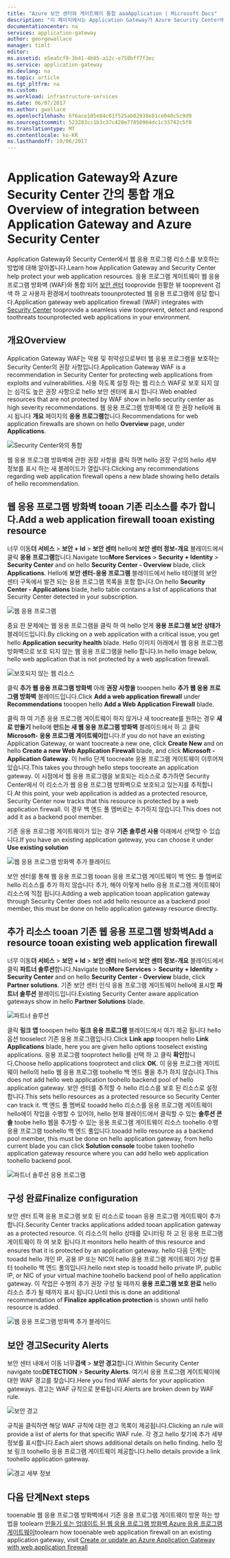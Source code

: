 ```yaml
---
title: "Azure 보안 센터와 게이트웨이 통합 aaaApplication | Microsoft Docs"
description: "이 페이지에서는 Application Gateway가 Azure Security Center에 통합되는 방법에 대한 정보를 제공합니다."
documentationcenter: na
services: application-gateway
author: georgewallace
manager: timlt
editor: 
ms.assetid: e5ea5cf9-3b41-4b85-a12c-e758bff7f3ec
ms.service: application-gateway
ms.devlang: na
ms.topic: article
ms.tgt_pltfrm: na
ms.custom: 
ms.workload: infrastructure-services
ms.date: 06/07/2017
ms.author: gwallace
ms.openlocfilehash: 6f6ace105e84c01f525ab02938e81ce040c5c9d9
ms.sourcegitcommit: 523283cc1b3c37c428e77850964dc1c33742c5f0
ms.translationtype: MT
ms.contentlocale: ko-KR
ms.lasthandoff: 10/06/2017
---
```

# <a name="overview-of-integration-between-application-gateway-and-azure-security-center"></a><span data-ttu-id="b7181-103">Application Gateway와 Azure Security Center 간의 통합 개요</span><span class="sxs-lookup"><span data-stu-id="b7181-103">Overview of integration between Application Gateway and Azure Security Center</span></span>

<span data-ttu-id="b7181-104">Application Gateway와 Security Center에서 웹 응용 프로그램 리소스를 보호하는 방법에 대해 알아봅니다.</span><span class="sxs-lookup"><span data-stu-id="b7181-104">Learn how Application Gateway and Security Center help protect your web application resources.</span></span> <span data-ttu-id="b7181-105">응용 프로그램 게이트웨이 웹 응용 프로그램 방화벽 (WAF)와 통합 되어 [보안 센터](../security-center/security-center-intro.md) tooprovide 원활한 뷰 tooprevent 검색 하 고 사용자 환경에서 toothreats toounprotected 웹 응용 프로그램에 응답 합니다.</span><span class="sxs-lookup"><span data-stu-id="b7181-105">Application gateway web application firewall (WAF) integrates with [Security Center](../security-center/security-center-intro.md) tooprovide a seamless view tooprevent, detect and respond toothreats toounprotected web applications in your environment.</span></span>

## <a name="overview"></a><span data-ttu-id="b7181-106">개요</span><span class="sxs-lookup"><span data-stu-id="b7181-106">Overview</span></span>

<span data-ttu-id="b7181-107">Application Gateway WAF는 악용 및 취약성으로부터 웹 응용 프로그램을 보호하는 Security Center의 권장 사항입니다.</span><span class="sxs-lookup"><span data-stu-id="b7181-107">Application Gateway WAF is a recommendation in Security Center for protecting web applications from exploits and vulnerabilities.</span></span> <span data-ttu-id="b7181-108">사용 하도록 설정 하는 웹 리소스 WAF로 보호 되지 않는 심각도 높은 권장 사항으로 hello 보안 센터에 표시 합니다.</span><span class="sxs-lookup"><span data-stu-id="b7181-108">Web enabled resources that are not protected by WAF show in hello security center as high severity recommendations.</span></span> <span data-ttu-id="b7181-109">웹 응용 프로그램 방화벽에 대 한 권장 hello에 표시 됩니다 **개요** 페이지의 **응용 프로그램**합니다.</span><span class="sxs-lookup"><span data-stu-id="b7181-109">Recommendations for web application firewalls are shown on hello **Overview** page, under **Applications**.</span></span>

![Security Center와의 통합][1]

<span data-ttu-id="b7181-111">웹 응용 프로그램 방화벽에 관한 권장 사항을 클릭 하면 hello 권장 구성의 hello 세부 정보를 표시 하는 새 블레이드가 열립니다.</span><span class="sxs-lookup"><span data-stu-id="b7181-111">Clicking any recommendations regarding web application firewall opens a new blade showing hello details of hello recommendation.</span></span>

## <a name="add-a-web-application-firewall-tooan-existing-resource"></a><span data-ttu-id="b7181-112">웹 응용 프로그램 방화벽 tooan 기존 리소스를 추가 합니다.</span><span class="sxs-lookup"><span data-stu-id="b7181-112">Add a web application firewall tooan existing resource</span></span>

<span data-ttu-id="b7181-113">너무 이동**더 서비스** > **보안 + Id** > **보안 센터** hello에 **보안 센터 정보-개요**  블레이드에서 클릭 **응용 프로그램**합니다.</span><span class="sxs-lookup"><span data-stu-id="b7181-113">Navigate too**More Services** > **Security + Identity** > **Security Center** and on hello **Security Center - Overview** blade, click **Applications**.</span></span> <span data-ttu-id="b7181-114">Hello에 **보안 센터-응용 프로그램** 블레이드에서 hello 테이블의 보안 센터 구독에서 발견 되는 응용 프로그램 목록을 포함 합니다.</span><span class="sxs-lookup"><span data-stu-id="b7181-114">On hello **Security Center - Applications** blade, hello table contains a list of applications that Security Center detected in your subscription.</span></span>

![웹 응용 프로그램][3]

<span data-ttu-id="b7181-116">중요 한 문제에는 웹 응용 프로그램을 클릭 하 여 hello 얻게 **응용 프로그램 보안 상태가** 블레이드입니다.</span><span class="sxs-lookup"><span data-stu-id="b7181-116">By clicking on a web application with a critical issue, you get hello **Application security health** blade.</span></span> <span data-ttu-id="b7181-117">Hello 이미지 아래에서 웹 응용 프로그램 방화벽으로 보호 되지 않는 웹 응용 프로그램을 hello 합니다.</span><span class="sxs-lookup"><span data-stu-id="b7181-117">In hello image below, hello web application that is not protected by a web application firewall.</span></span> 

![보호되지 않는 웹 리소스][2]

<span data-ttu-id="b7181-119">클릭 **추가 웹 응용 프로그램 방화벽** 아래 **권장 사항을** tooopen hello **추가 웹 응용 프로그램 방화벽** 블레이드입니다.</span><span class="sxs-lookup"><span data-stu-id="b7181-119">Click **Add a web application firewall** under **Recommendations** tooopen hello **Add a Web Application Firewall** blade.</span></span>

<span data-ttu-id="b7181-120">클릭 하 여 기존 응용 프로그램 게이트웨이 하지 않거나 새 toocreate를 원하는 경우 **새로 만들기** hello에 **만드는 새 웹 응용 프로그램 방화벽** 블레이드에서 하 고 클릭 **Microsoft- 응용 프로그램 게이트웨이**합니다.</span><span class="sxs-lookup"><span data-stu-id="b7181-120">If you do not have an existing Application Gateway, or want toocreate a new one, click **Create New** and on hello **Create a new Web Application Firewall** blade, and click **Microsoft - Application Gateway**.</span></span> <span data-ttu-id="b7181-121">이 hello 단계 toocreate 응용 프로그램 게이트웨이 이루어져 있습니다.</span><span class="sxs-lookup"><span data-stu-id="b7181-121">This takes you through hello steps toocreate an application gateway.</span></span> <span data-ttu-id="b7181-122">이 시점에서 웹 응용 프로그램을 보호되는 리소스로 추가하면 Security Center에서 이 리소스가 웹 응용 프로그램 방화벽으로 보호되고 있는지를 추적합니다.</span><span class="sxs-lookup"><span data-stu-id="b7181-122">At this point, your web application is added as a protected resource, Security Center now tracks that this resource is protected by a web application firewall.</span></span> <span data-ttu-id="b7181-123">이 경우 백 엔드 풀 멤버로는 추가하지 않습니다.</span><span class="sxs-lookup"><span data-stu-id="b7181-123">This does not add it as a backend pool member.</span></span>

<span data-ttu-id="b7181-124">기존 응용 프로그램 게이트웨이가 있는 경우 **기존 솔루션 사용** 아래에서 선택할 수 있습니다.</span><span class="sxs-lookup"><span data-stu-id="b7181-124">If you have an existing application gateway, you can choose it under **Use existing solution**</span></span>

![웹 응용 프로그램 방화벽 추가 블레이드][4]

<span data-ttu-id="b7181-126">보안 센터를 통해 웹 응용 프로그램 tooan 응용 프로그램 게이트웨이 백 엔드 풀 멤버로 hello 리소스를 추가 하지 않습니다 추가, 해야 이렇게 hello 응용 프로그램 게이트웨이 리소스에 직접 됩니다.</span><span class="sxs-lookup"><span data-stu-id="b7181-126">Adding a web application tooan application gateway through Security Center does not add hello resource as a backend pool member, this must be done on hello application gateway resource directly.</span></span>

## <a name="add-a-resource-tooan-existing-web-application-firewall"></a><span data-ttu-id="b7181-127">추가 리소스 tooan 기존 웹 응용 프로그램 방화벽</span><span class="sxs-lookup"><span data-stu-id="b7181-127">Add a resource tooan existing web application firewall</span></span>

<span data-ttu-id="b7181-128">너무 이동**더 서비스** > **보안 + Id** > **보안 센터** hello에 **보안 센터 정보-개요**  블레이드에서 클릭 **파트너 솔루션**합니다.</span><span class="sxs-lookup"><span data-stu-id="b7181-128">Navigate too**More Services** > **Security + Identity** > **Security Center** and on hello **Security Center - Overview** blade, click **Partner solutions**.</span></span> <span data-ttu-id="b7181-129">기존 보안 센터 인식 응용 프로그램 게이트웨이 hello에 표시할 **파트너 솔루션** 블레이드입니다.</span><span class="sxs-lookup"><span data-stu-id="b7181-129">Existing Security Center aware application gateways show in hello **Partner Solutions** blade.</span></span>

![파트너 솔루션][7]

<span data-ttu-id="b7181-131">클릭 **링크 앱** tooopen hello **링크 응용 프로그램** 블레이드에서 여기 제공 됩니다 hello 옵션 tooselect 기존 응용 프로그램입니다.</span><span class="sxs-lookup"><span data-stu-id="b7181-131">Click **Link app** tooopen hello **Link Applications** blade, here you are given hello options tooselect existing applications.</span></span> <span data-ttu-id="b7181-132">응용 프로그램 tooprotect hello를 선택 하 고 클릭 **확인**합니다.</span><span class="sxs-lookup"><span data-stu-id="b7181-132">Choose hello applications tooprotect and click **OK**.</span></span> <span data-ttu-id="b7181-133">이 응용 프로그램 게이트웨이 hello의 hello 웹 응용 프로그램 toohello 백 엔드 풀을 추가 하지 않습니다.</span><span class="sxs-lookup"><span data-stu-id="b7181-133">This does not add hello web application toohello backend pool of hello application gateway.</span></span> <span data-ttu-id="b7181-134">보안 센터를 추적할 수 hello 리소스를 보호 된 리소스로 설정 합니다.</span><span class="sxs-lookup"><span data-stu-id="b7181-134">This sets hello resources as a protected resource so Security Center can track it.</span></span> <span data-ttu-id="b7181-135">백 엔드 풀 멤버로 tooadd hello 리소스를 응용 프로그램 게이트웨이 hello에이 작업을 수행할 수 있어야, hello 현재 블레이드에서 클릭할 수 있는 **솔루션 콘솔** toobe hello 웹을 추가할 수 있는 응용 프로그램 게이트웨이 리소스 toohello 수행 응용 프로그램 toohello 백 엔드 풀입니다.</span><span class="sxs-lookup"><span data-stu-id="b7181-135">tooadd hello resource as a backend pool member, this must be done on hello application gateway, from hello current blade you can click **Solution console** toobe taken toohello application gateway resource where you can add hello web application toohello backend pool.</span></span>

![파트너 솔루션 응용 프로그램][6]

## <a name="finalize-configuration"></a><span data-ttu-id="b7181-137">구성 완료</span><span class="sxs-lookup"><span data-stu-id="b7181-137">Finalize configuration</span></span>

<span data-ttu-id="b7181-138">보안 센터 트랙 응용 프로그램 보호 된 리소스로 tooan 응용 프로그램 게이트웨이 추가 합니다.</span><span class="sxs-lookup"><span data-stu-id="b7181-138">Security Center tracks applications added tooan application gateway as a protected resource.</span></span>  <span data-ttu-id="b7181-139">이 리소스의 hello 상태를 모니터링 하 고 된 응용 프로그램 게이트웨이 하 여 보호 됩니다.</span><span class="sxs-lookup"><span data-stu-id="b7181-139">It monitors hello health of this resource and ensures that it is protected by an application gateway.</span></span> <span data-ttu-id="b7181-140">hello 다음 단계는 tooadd hello 개인 IP, 공용 IP 또는 NIC의 hello 응용 프로그램 게이트웨이 가상 컴퓨터 toohello 백 엔드 풀의입니다.</span><span class="sxs-lookup"><span data-stu-id="b7181-140">hello next step is tooadd hello private IP, public IP, or NIC of your virtual machine toohello backend pool of hello application gateway.</span></span> <span data-ttu-id="b7181-141">이 작업은 수행의 추가 권장 구성 될 때까지 **응용 프로그램 보호 완료** hello 리소스 추가 될 때까지 표시 됩니다.</span><span class="sxs-lookup"><span data-stu-id="b7181-141">Until this is done an additional recommendation of **Finalize application protection** is shown until hello resource is added.</span></span>

![웹 응용 프로그램 방화벽 추가 블레이드][5]

## <a name="security-alerts"></a><span data-ttu-id="b7181-143">보안 경고</span><span class="sxs-lookup"><span data-stu-id="b7181-143">Security Alerts</span></span>

<span data-ttu-id="b7181-144">보안 센터 내에서 이동 너무**검색** > **보안 경고**합니다.</span><span class="sxs-lookup"><span data-stu-id="b7181-144">Within Security Center navigate too**DETECTION** > **Security Alerts**.</span></span>  <span data-ttu-id="b7181-145">여기서 응용 프로그램 게이트웨이에 대한 WAF 경고를 찾습니다.</span><span class="sxs-lookup"><span data-stu-id="b7181-145">Here you find WAF alerts for your application gateways.</span></span> <span data-ttu-id="b7181-146">경고는 WAF 규칙으로 분류됩니다.</span><span class="sxs-lookup"><span data-stu-id="b7181-146">Alerts are broken down by WAF rule.</span></span>

![보안 경고][8]

<span data-ttu-id="b7181-148">규칙을 클릭하면 해당 WAF 규칙에 대한 경고 목록이 제공됩니다.</span><span class="sxs-lookup"><span data-stu-id="b7181-148">Clicking an rule will provide a list of alerts for that specific WAF rule.</span></span> <span data-ttu-id="b7181-149">각 경고 hello 찾기에 추가 세부 정보를 표시합니다.</span><span class="sxs-lookup"><span data-stu-id="b7181-149">Each alert shows additional details on hello finding.</span></span> <span data-ttu-id="b7181-150">hello 정보 링크 toohello 응용 프로그램 게이트웨이 제공합니다.</span><span class="sxs-lookup"><span data-stu-id="b7181-150">hello details provide a link toohello application gateway.</span></span>
 
![경고 세부 정보][9]

## <a name="next-steps"></a><span data-ttu-id="b7181-152">다음 단계</span><span class="sxs-lookup"><span data-stu-id="b7181-152">Next steps</span></span>

<span data-ttu-id="b7181-153">tooenable 웹 응용 프로그램 방화벽에서 기존 응용 프로그램 게이트웨이 방문 하는 방법을 toolearn [만들기 또는 업데이트 된 웹 응용 프로그램 방화벽 Azure 응용 프로그램 게이트웨이](application-gateway-web-application-firewall-portal.md#add-web-application-firewall-to-an-existing-application-gateway)</span><span class="sxs-lookup"><span data-stu-id="b7181-153">toolearn how tooenable web application firewall on an existing application gateway, visit [Create or update an Azure Application Gateway with web application firewall](application-gateway-web-application-firewall-portal.md#add-web-application-firewall-to-an-existing-application-gateway)</span></span>

[1]: ./media/application-gateway-integration-security-center/figure1.png
[2]: ./media/application-gateway-integration-security-center/figure2.png
[3]: ./media/application-gateway-integration-security-center/figure3.png
[4]: ./media/application-gateway-integration-security-center/figure4.png
[5]: ./media/application-gateway-integration-security-center/figure5.png
[6]: ./media/application-gateway-integration-security-center/figure6.png
[7]: ./media/application-gateway-integration-security-center/figure7.png
[8]: ./media/application-gateway-integration-security-center/securitycenter.png
[9]: ./media/application-gateway-integration-security-center/figure9.png